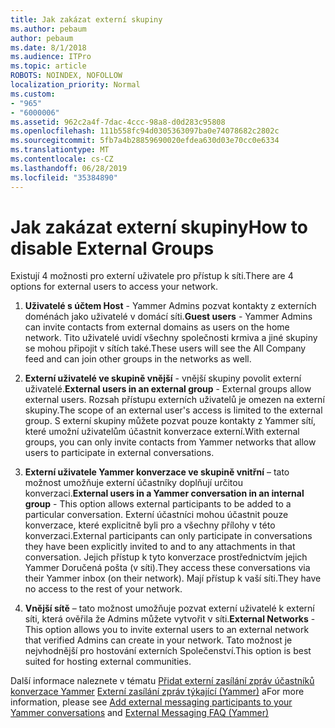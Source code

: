 ```yaml
---
title: Jak zakázat externí skupiny
ms.author: pebaum
author: pebaum
ms.date: 8/1/2018
ms.audience: ITPro
ms.topic: article
ROBOTS: NOINDEX, NOFOLLOW
localization_priority: Normal
ms.custom:
- "965"
- "6000006"
ms.assetid: 962c2a4f-7dac-4ccc-98a8-d0d283c95808
ms.openlocfilehash: 111b558fc94d0305363097ba0e74078682c2802c
ms.sourcegitcommit: 5fb7a4b28859690020efdea630d03e70cc0e6334
ms.translationtype: MT
ms.contentlocale: cs-CZ
ms.lasthandoff: 06/28/2019
ms.locfileid: "35384890"
---
```

# <a name="how-to-disable-external-groups"></a><span data-ttu-id="47dc2-102">Jak zakázat externí skupiny</span><span class="sxs-lookup"><span data-stu-id="47dc2-102">How to disable External Groups</span></span>

<span data-ttu-id="47dc2-103">Existují 4 možnosti pro externí uživatele pro přístup k síti.</span><span class="sxs-lookup"><span data-stu-id="47dc2-103">There are 4 options for external users to access your network.</span></span>
  
1. <span data-ttu-id="47dc2-104">**Uživatelé s účtem Host** - Yammer Admins pozvat kontakty z externích doménách jako uživatelé v domácí síti.</span><span class="sxs-lookup"><span data-stu-id="47dc2-104">**Guest users** - Yammer Admins can invite contacts from external domains as users on the home network.</span></span> <span data-ttu-id="47dc2-105">Tito uživatelé uvidí všechny společnosti krmiva a jiné skupiny se mohou připojit v sítích také.</span><span class="sxs-lookup"><span data-stu-id="47dc2-105">These users will see the All Company feed and can join other groups in the networks as well.</span></span>

2. <span data-ttu-id="47dc2-106">**Externí uživatelé ve skupině vnější** - vnější skupiny povolit externí uživatelé.</span><span class="sxs-lookup"><span data-stu-id="47dc2-106">**External users in an external group** - External groups allow external users.</span></span> <span data-ttu-id="47dc2-107">Rozsah přístupu externích uživatelů je omezen na externí skupiny.</span><span class="sxs-lookup"><span data-stu-id="47dc2-107">The scope of an external user's access is limited to the external group.</span></span> <span data-ttu-id="47dc2-108">S externí skupiny můžete pozvat pouze kontakty z Yammer sítí, které umožní uživatelům účastnit konverzace externí.</span><span class="sxs-lookup"><span data-stu-id="47dc2-108">With external groups, you can only invite contacts from Yammer networks that allow users to participate in external conversations.</span></span>

3. <span data-ttu-id="47dc2-109">**Externí uživatele Yammer konverzace ve skupině vnitřní** – tato možnost umožňuje externí účastníky doplňují určitou konverzaci.</span><span class="sxs-lookup"><span data-stu-id="47dc2-109">**External users in a Yammer conversation in an internal group** - This option allows external participants to be added to a particular conversation.</span></span> <span data-ttu-id="47dc2-110">Externí účastníci mohou účastnit pouze konverzace, které explicitně byli pro a všechny přílohy v této konverzaci.</span><span class="sxs-lookup"><span data-stu-id="47dc2-110">External participants can only participate in conversations they have been explicitly invited to and to any attachments in that conversation.</span></span> <span data-ttu-id="47dc2-111">Jejich přístup k tyto konverzace prostřednictvím jejich Yammer Doručená pošta (v síti).</span><span class="sxs-lookup"><span data-stu-id="47dc2-111">They access these conversations via their Yammer inbox (on their network).</span></span> <span data-ttu-id="47dc2-112">Mají přístup k vaší síti.</span><span class="sxs-lookup"><span data-stu-id="47dc2-112">They have no access to the rest of your network.</span></span>

4. <span data-ttu-id="47dc2-113">**Vnější sítě** – tato možnost umožňuje pozvat externí uživatelé k externí síti, která ověřila že Admins můžete vytvořit v síti.</span><span class="sxs-lookup"><span data-stu-id="47dc2-113">**External Networks** - This option allows you to invite external users to an external network that verified Admins can create in your network.</span></span> <span data-ttu-id="47dc2-114">Tato možnost je nejvhodnější pro hostování externích Společenství.</span><span class="sxs-lookup"><span data-stu-id="47dc2-114">This option is best suited for hosting external communities.</span></span>

<span data-ttu-id="47dc2-115">Další informace naleznete v tématu [Přidat externí zasílání zpráv účastníků konverzace Yammer](https://support.office.com/article/add-external-messaging-participants-to-your-yammer-conversations-423653bb-86b2-4eac-9d7e-dca121f7c16c?ui=en-US&amp;rs=en-US&amp;ad=US) [Externí zasílání zpráv týkající (Yammer)](https://support.office.com/article/External-messaging-FAQ-Yammer-35b59d6c-bb1c-4541-bf19-9f67d2f2b199) a</span><span class="sxs-lookup"><span data-stu-id="47dc2-115">For more information, please see [Add external messaging participants to your Yammer conversations](https://support.office.com/article/add-external-messaging-participants-to-your-yammer-conversations-423653bb-86b2-4eac-9d7e-dca121f7c16c?ui=en-US&amp;rs=en-US&amp;ad=US) and [External Messaging FAQ (Yammer)](https://support.office.com/article/External-messaging-FAQ-Yammer-35b59d6c-bb1c-4541-bf19-9f67d2f2b199)</span></span>
  